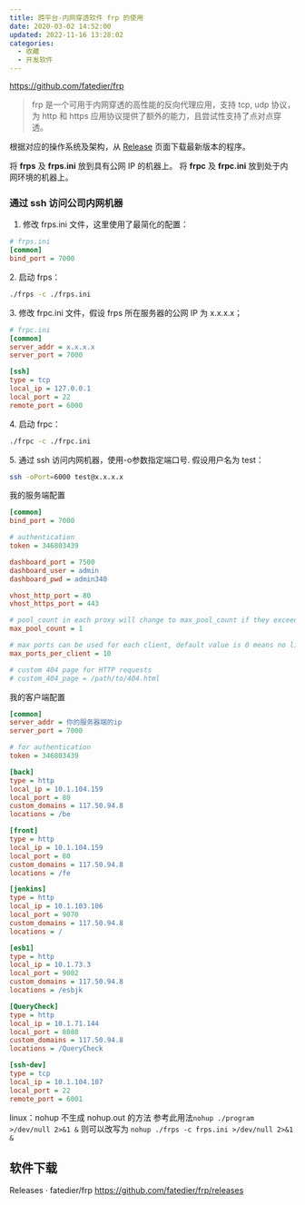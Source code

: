 ```yaml
---
title: 跨平台-内网穿透软件 frp 的使用
date: 2020-03-02 14:52:00
updated: 2022-11-16 13:28:02
categories:
  - 收藏
  - 开发软件
---
```


<https://github.com/fatedier/frp>

> frp 是一个可用于内网穿透的高性能的反向代理应用，支持 tcp, udp 协议，为 http 和 https 应用协议提供了额外的能力，且尝试性支持了点对点穿透。

根据对应的操作系统及架构，从 [Release](https://github.com/fatedier/frp/releases) 页面下载最新版本的程序。

将 **frps** 及 **frps.ini** 放到具有公网 IP 的机器上。
将 **frpc** 及 **frpc.ini** 放到处于内网环境的机器上。

### 通过 ssh 访问公司内网机器

1. 修改 frps.ini 文件，这里使用了最简化的配置：

```ini
# frps.ini
[common]
bind_port = 7000
```

2\. 启动 frps：

```sh
./frps -c ./frps.ini
```

3\. 修改 frpc.ini 文件，假设 frps 所在服务器的公网 IP 为 x.x.x.x；

```ini
# frpc.ini
[common]
server_addr = x.x.x.x
server_port = 7000

[ssh]
type = tcp
local_ip = 127.0.0.1
local_port = 22
remote_port = 6000
```

4\. 启动 frpc：

```sh
./frpc -c ./frpc.ini
```

5\. 通过 ssh 访问内网机器，使用-o参数指定端口号. 假设用户名为 test：

```sh
ssh -oPort=6000 test@x.x.x.x
```

我的服务端配置

```ini
[common]
bind_port = 7000

# authentication
token = 346803439

dashboard_port = 7500
dashboard_user = admin
dashboard_pwd = admin340

vhost_http_port = 80
vhost_https_port = 443

# pool_count in each proxy will change to max_pool_count if they exceed the maximum value
max_pool_count = 1

# max ports can be used for each client, default value is 0 means no limit
max_ports_per_client = 10

# custom 404 page for HTTP requests
# custom_404_page = /path/to/404.html
```

我的客户端配置

```ini
[common]
server_addr = 你的服务器端的ip
server_port = 7000

# for authentication
token = 346803439

[back]
type = http
local_ip = 10.1.104.159
local_port = 80
custom_domains = 117.50.94.8
locations = /be

[front]
type = http
local_ip = 10.1.104.159
local_port = 80
custom_domains = 117.50.94.8
locations = /fe

[jenkins]
type = http
local_ip = 10.1.103.106
local_port = 9070
custom_domains = 117.50.94.8
locations = /

[esb1]
type = http
local_ip = 10.1.73.3
local_port = 9002
custom_domains = 117.50.94.8
locations = /esbjk

[QueryCheck]
type = http
local_ip = 10.1.71.144
local_port = 8080
custom_domains = 117.50.94.8
locations = /QueryCheck

[ssh-dev]
type = tcp
local_ip = 10.1.104.107
local_port = 22
remote_port = 6001
```

linux：nohup 不生成 nohup.out 的方法
参考此用法`nohup ./program >/dev/null 2>&1 &`
则可以改写为 `nohup ./frps -c frps.ini >/dev/null 2>&1 &`

## 软件下载

Releases · fatedier/frp
<https://github.com/fatedier/frp/releases>
